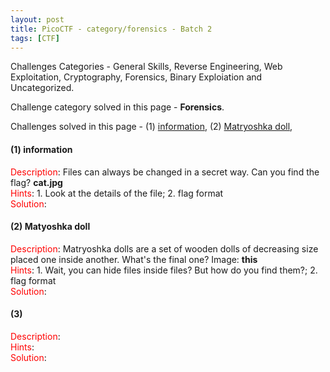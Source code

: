 ```yaml
---
layout: post
title: PicoCTF - category/forensics - Batch 2
tags: [CTF]
---
```

Challenges Categories - General Skills, Reverse Engineering, Web Exploitation, Cryptography, Forensics, Binary Exploiation and Uncategorized.

Challenge category solved in this page - **Forensics**.

Challenges solved in this page - (1) [information](#1-information), (2) [Matryoshka doll](#2-matyoshka-doll), 

#### (1) information
<span style="color: red;">Description</span>: Files can always be changed in a secret way. Can you find the flag? **cat.jpg** \
<span style="color: red;">Hints</span>: 1. Look at the details of the file; 2. flag format \
<span style="color: red;">Solution</span>: 

#### (2) Matyoshka doll
<span style="color: red;">Description</span>: Matryoshka dolls are a set of wooden dolls of decreasing size placed one inside another. What's the final one? Image: **this** \
<span style="color: red;">Hints</span>: 1. Wait, you can hide files inside files? But how do you find them?; 2. flag format \
<span style="color: red;">Solution</span>: 

#### (3) 
<span style="color: red;">Description</span>: \
<span style="color: red;">Hints</span>: \
<span style="color: red;">Solution</span>:
